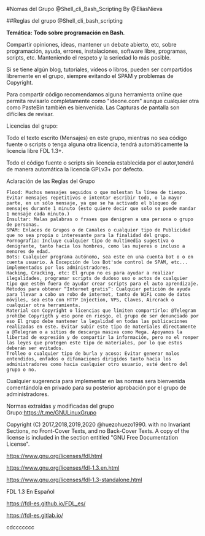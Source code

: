 #Nomas del Grupo @Shell_cli_Bash_Scripting
By @EliasNieva

##Reglas del grupo @Shell_cli_bash_scripting 

**Temática: Todo sobre programación en Bash.**

Compartir opiniones, ideas, mantener un debate abierto, etc, sobre programación, ayuda, errores, instalaciones, software libre, programas, scripts, etc. Manteniendo el respeto y la seriedad lo más posible.

Si se tiene algún blog, tutoriales, vídeos o libros, pueden ser compartidos libremente en el grupo, siempre evitando el SPAM y problemas de Copyright.

Para compartir código recomendamos alguna herramienta online que permita revisarlo completamente como "ideone.com" aunque cualquier otra como PasteBin también es bienvenida. Las Capturas de pantalla son difíciles de revisar.

Licencias del grupo:

Todo el texto escrito (Mensajes) en este grupo, mientras no sea código fuente o scripts o tenga alguna otra licencia, tendrá automáticamente la licencia libre FDL 1.3+.

Todo el código fuente o scripts sin licencia establecida por el autor,tendrá de manera automática la licencia GPLv3+ por defecto.

Aclaración de las Reglas del Grupo

    Flood: Muchos mensajes seguidos o que molestan la línea de tiempo. Evitar mensajes repetitivos e intentar escribir todo, o la mayor parte, en un sólo mensaje, ya que se ha activado el bloqueo de mensajes durante 1 minuto (esto quiere decir que solo se puede mandar 1 mensaje cada minuto.)
    Insultar: Malas palabras o frases que denigren a una persona o grupo de personas.
    SPAM: Enlaces de Grupos o de Canales o cualquier tipo de Publicidad que no sea propia o interesante para la finalidad del grupo.
    Pornografía: Incluye cualquier tipo de multimedia sugestiva o denigrante, tanto hacia los hombres, como las mujeres o incluso a menores de edad.
    Bots: Cualquier programa autónomo, sea este en una cuenta bot o o en cuenta usuario. A Excepción de los Bot'sde control de SPAM, etc... implementados por los administradores.
    Hacking, Cracking, etc: El grupo no es para ayudar a realizar ilegalidades, programar scripts de dudoso uso o actos de cualquier tipo que estén fuera de ayudar crear scripts para el auto aprendizaje.
    Métodos para obtener “Internet gratis”: Cualquier petición de ayuda para llevar a cabo un robo de internet, tanto de WiFi como de datos móviles, sea esto con HTTP Injection, VPS, Claves, Aircrack o cualquier otra herramienta.
    Material con Copyright o licencias que limiten compartirlo: @Telegram prohíbe Copyrigth y eso pone en riesgo, el grupo de ser denunciado por eso El grupo debe mantener la legalidad en todas las publicaciones realizadas en este. Evitar subir este tipo de materiales directamente a @Telegram o a sitios de descarga masiva como Mega. Apoyamos la libertad de expresión y de compartir la información, pero no el romper las leyes que protegen este tipo de materiales, por lo que estos deberán ser evitados.
    Trolleo o cualquier tipo de burla y acoso: Evitar generar malos entendidos, enfados o difamaciones dirigidos tanto hacia los administradores como hacia cualquier otro usuario, esté dentro del grupo o no.

Cualquier sugerencia para implementar en las normas sera bienvenida comentándola en privado para su posterior aprobación por el grupo de administradores.

Normas extraídas y modificadas del grupo Grupo:https://t.me/GNULinuxGrupo

 Copyright (C)  2017,2018,2019,2020  @huezohuezo1990.
with no Invariant Sections, no Front-Cover Texts, and no Back-Cover Texts.
A copy of the license is included in the section entitled "GNU Free Documentation License".

https://www.gnu.org/licenses/fdl.html

https://www.gnu.org/licenses/fdl-1.3.en.html

https://www.gnu.org/licenses/fdl-1.3-standalone.html

FDL 1.3 En Español

https://fdl-es.github.io/FDL_es/

https://fdl-es.gitlab.io/


cdccccccc
